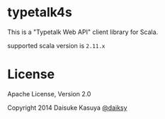 typetalk4s
=============

This is a "Typetalk Web API" client library for Scala.

supported scala version is ```2.11.x```

# License

Apache License, Version 2.0

Copyright 2014 Daisuke Kasuya [@daiksy](https://twitter.com/daiksy)
